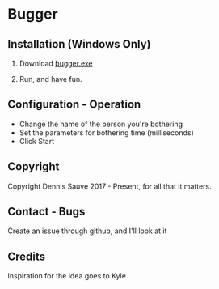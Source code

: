 # Bugger

## Installation (Windows Only)

1. Download [bugger.exe](https://github.com/dengsauve/Interesting-Tools/raw/master/FastText/Bugger/obj/Debug/Bugger.exe)

2. Run, and have fun.

## Configuration - Operation

* Change the name of the person you're bothering
* Set the parameters for bothering time (milliseconds)
* Click Start

## Copyright

Copyright Dennis Sauve 2017 - Present, for all that it matters.

## Contact - Bugs

Create an issue through github, and I'll look at it

## Credits

Inspiration for the idea goes to Kyle